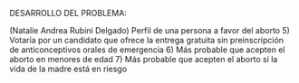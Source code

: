 DESARROLLO DEL PROBLEMA: 

(Natalie Andrea Rubini Delgado)
Perfil de una persona a favor del aborto
5) Votaría por un candidato que ofrece la entrega gratuita sin preinscripción de anticonceptivos orales de emergencia
6) Más probable que acepten el aborto en menores de edad 
7) Más probable que acepten el aborto si la vida de la madre está en riesgo
